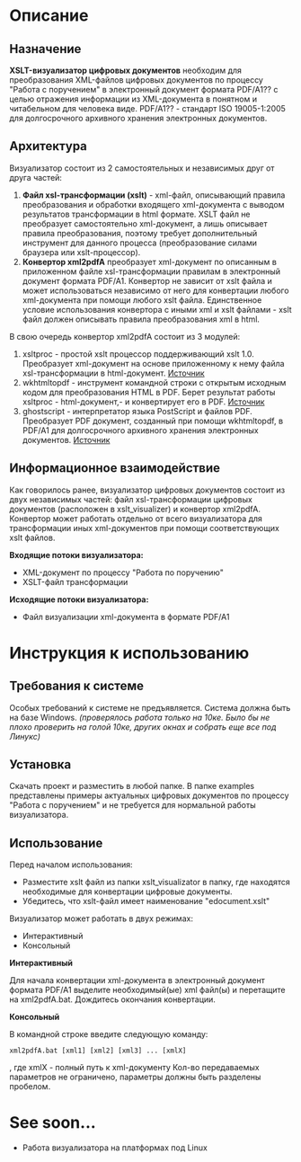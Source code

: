 # Описание
## Назначение
**XSLT-визуализатор цифровых документов** необходим для преобразования XML-файлов цифровых документов по процессу "Работа с поручением" в электронный документ формата PDF/A1?? с целью отражения информации из XML-документа в понятном и читабельном для человека виде. PDF/A1?? - стандарт ISO 19005-1:2005 для долгосрочного архивного хранения электронных документов.
## Архитектура
Визуализатор состоит из 2 самостоятельных и независимых друг от друга частей:
1. **Файл xsl-трансформации (xslt)** - xml-файл, описывающий правила преобразования и обработки входящего xml-документа с выводом результатов трансформации в html формате. XSLT файл не преобразует самостоятельно xml-документ, а лишь описывает правила преобразования, поэтому требует дополнительный инструмент для данного процесса (преобразование силами браузера или xslt-процессор).
2. **Конвертор xml2pdfA** преобразует xml-документ по описанным в приложенном файле xsl-трансформации правилам в электронный документ формата PDF/A1. Конвертор не зависит от xslt файла и может использоваться независимо от него для конвертации любого xml-документа при помощи любого xslt файла. Единственное условие использования конвертора с иными xml и xslt файлами - xslt файл должен описывать правила преобразования xml в html.

В свою очередь конвертор xml2pdfA состоит из 3 модулей:
1. xsltproc - простой xslt процессор поддерживающий xslt 1.0. Преобразует xml-документ на основе приложенному к нему файла xsl-трансформации в html-документ. [Источник](http://www.sagehill.net/docbookxsl/InstallingAProcessor.html)
2. wkhtmltopdf - инструмент командной строки с открытым исходным кодом для преобразования HTML в PDF. Берет результат работы xsltproc - html-документ,- и конвертирует его в PDF. [Источник](https://wkhtmltopdf.org/)
3. ghostscript - интерпретатор языка PostScript  и файлов PDF. Преобразует PDF документ, созданный при помощи wkhtmltopdf, в PDF/A1 для долгосрочного архивного хранения электронных документов. [Источник](https://www.ghostscript.com/)

## Информационное взаимодействие
Как говорилось ранее, визуализатор цифровых документов состоит из двух независимых частей: файл xsl-трансформации цифровых документов (расположен в  xslt_visualizer) и конвертор xml2pdfA. Конвертор может работать отдельно от всего визуализатора для трансформации иных xml-документов при помощи соответствующих xslt файлов.

**Входящие потоки визуализатора:**
- XML-документ по процессу "Работа по поручению"
- XSLT-файл трансформации

**Исходящие потоки визуализатора:**
- Файл визуализации xml-документа в формате PDF/A1
# Инструкция к использованию
## Требования к системе
Особых требований к системе не предъявляется. Система должна быть на базе Windows. 
*(проверялось работа только на 10ке. Было бы не плохо проверить на голой 10ке, других окнах и собрать еще все под Линукс)*
## Установка
Cкачать проект и разместить в любой папке.
В папке examples представлены примеры актуальных цифровых документов по процессу "Работа с поручением" и не требуется для нормальной работы визуализатора.
## Использование
Перед началом использования:
* Разместите xslt файл из папки xslt_visualizator в папку, где находятся необходимые для конвертации цифровые документы.
* Убедитесь, что xslt-файл имеет наименование "edocument.xslt"

Визуализатор может работать в двух режимах:
* Интерактивный
* Консольный

**Интерактивный**

Для начала конвертации xml-документа в электронный документ формата PDF/A1 выделите необходимый(ые) xml файл(ы) и перетащите на xml2pdfA.bat. Дождитесь окончания конвертации.

**Консольный**

В командной строке введите следующую команду:

`xml2pdfA.bat [xml1] [xml2] [xml3] ... [xmlX]`

, где xmlX - полный путь к xml-документу
Кол-во передаваемых параметров не ограничено, параметры должны быть разделены пробелом.


# See soon...
* Работа визуализатора на платформах под Linux
